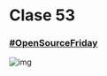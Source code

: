 # Clase 53

### [#OpenSourceFriday](https://opensourcefriday.com)

![img](https://opensourcefriday.com/assets/social-graphic-65dc70b2f2f4001164b33444d12016f7e95f77a11393a72e6f70bc09f8e2bd5a.jpg)